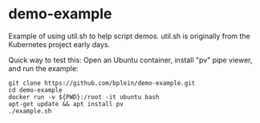 # demo-example
 Example of using util.sh to help script demos. util.sh is originally from the Kubernetes project early days. 

Quick way to test this: Open an Ubuntu container, install "pv" pipe viewer, and run the example:

```
git clone https://github.com/bplein/demo-example.git
cd demo-example
docker run -v ${PWD}:/root -it ubuntu bash
apt-get update && apt install pv
./example.sh
```
